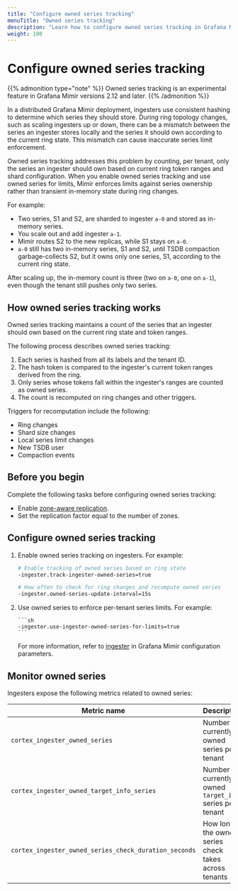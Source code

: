 ```yaml
---
title: "Configure owned series tracking"
menuTitle: "Owned series tracking"
description: "Learn how to configure owned series tracking in Grafana Mimir to improve series limit enforcement during ring topology changes."
weight: 100
---
```


# Configure owned series tracking

{{% admonition type="note" %}}
Owned series tracking is an experimental feature in Grafana Mimir versions 2.12 and later.
{{% /admonition %}}

In a distributed Grafana Mimir deployment, ingesters use consistent hashing to determine which series they should store. During ring topology changes, such as scaling ingesters up or down, there can be a mismatch between the series an ingester stores locally and the series it should own according to the current ring state. This mismatch can cause inaccurate series limit enforcement.

Owned series tracking addresses this problem by counting, per tenant, only the series an ingester should own based on current ring token ranges and shard configuration. When you enable owned series tracking and use owned series for limits, Mimir enforces limits against series ownership rather than transient in-memory state during ring changes.

For example:

- Two series, S1 and S2, are sharded to ingester `a-0` and stored as in-memory series.
- You scale out and add ingester `a-1`.
- Mimir routes S2 to the new replicas, while S1 stays on `a-0`.
- `a-0` still has two in-memory series, S1 and S2, until TSDB compaction garbage-collects S2, but it owns only one series, S1, according to the current ring state.

After scaling up, the in-memory count is three (two on `a-0`, one on `a-1`), even though the tenant still pushes only two series.

## How owned series tracking works

Owned series tracking maintains a count of the series that an ingester should own based on the current ring state and token ranges.

The following process describes owned series tracking:

1. Each series is hashed from all its labels and the tenant ID.
1. The hash token is compared to the ingester's current token ranges derived from the ring.
1. Only series whose tokens fall within the ingester's ranges are counted as owned series.
1. The count is recomputed on ring changes and other triggers.

Triggers for recomputation include the following:

- Ring changes
- Shard size changes
- Local series limit changes
- New TSDB user
- Compaction events

## Before you begin

Complete the following tasks before configuring owned series tracking:

- Enable [zone-aware replication](https://grafana.com/docs/mimir/<MIMIR_VERSION>/configure/configure-zone-aware-replication/).
- Set the replication factor equal to the number of zones.

## Configure owned series tracking

1.  Enable owned series tracking on ingesters. For example:

    ```sh
    # Enable tracking of owned series based on ring state
    -ingester.track-ingester-owned-series=true

    # How often to check for ring changes and recompute owned series
    -ingester.owned-series-update-interval=15s
    ```

1.  Use owned series to enforce per-tenant series limits. For example:

        ```sh
        -ingester.use-ingester-owned-series-for-limits=true
        ```

    For more information, refer to [ingester](https://grafana.com/docs/mimir/<MIMIR_VERSION>/configure/configuration-parameters/#ingester) in Grafana Mimir configuration parameters.

## Monitor owned series

Ingesters expose the following metrics related to owned series:

| Metric name                                           | Description                                               |
| ----------------------------------------------------- | --------------------------------------------------------- |
| `cortex_ingester_owned_series`                        | Number of currently owned series per tenant               |
| `cortex_ingester_owned_target_info_series`            | Number of currently owned `target_info` series per tenant |
| `cortex_ingester_owned_series_check_duration_seconds` | How long the owned series check takes across tenants      |
